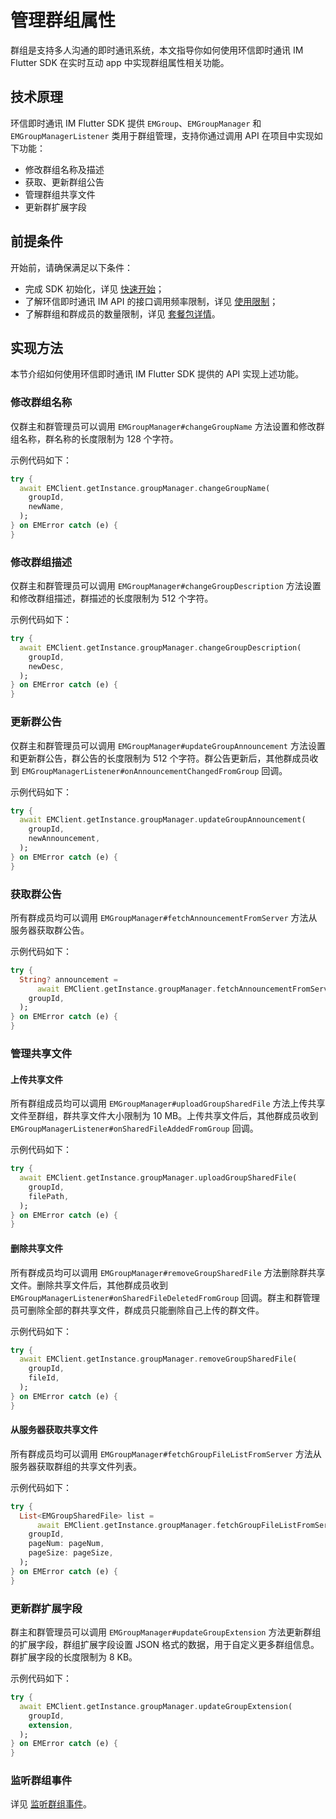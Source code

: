 # 管理群组属性

群组是支持多人沟通的即时通讯系统，本文指导你如何使用环信即时通讯 IM Flutter SDK 在实时互动 app 中实现群组属性相关功能。

## 技术原理

环信即时通讯 IM Flutter SDK 提供 `EMGroup`、`EMGroupManager` 和 `EMGroupManagerListener` 类用于群组管理，支持你通过调用 API 在项目中实现如下功能：

- 修改群组名称及描述
- 获取、更新群组公告
- 管理群组共享文件
- 更新群扩展字段

## 前提条件

开始前，请确保满足以下条件：

- 完成 SDK 初始化，详见 [快速开始](https://docs-im.easemob.com/ccim/flutter/quickstart)；
- 了解环信即时通讯 IM API 的接口调用频率限制，详见 [使用限制](https://docs-im.easemob.com/ccim/limitation)；
- 了解群组和群成员的数量限制，详见 [套餐包详情](https://www.easemob.com/pricing/im)。

## 实现方法

本节介绍如何使用环信即时通讯 IM Flutter SDK 提供的 API 实现上述功能。

### 修改群组名称

仅群主和群管理员可以调用 `EMGroupManager#changeGroupName` 方法设置和修改群组名称，群名称的长度限制为 128 个字符。

示例代码如下：

```dart
try {
  await EMClient.getInstance.groupManager.changeGroupName(
    groupId,
    newName,
  );
} on EMError catch (e) {
}
```

### 修改群组描述

仅群主和群管理员可以调用 `EMGroupManager#changeGroupDescription` 方法设置和修改群组描述，群描述的长度限制为 512 个字符。

示例代码如下：

```dart
try {
  await EMClient.getInstance.groupManager.changeGroupDescription(
    groupId,
    newDesc,
  );
} on EMError catch (e) {
}
```

### 更新群公告

仅群主和群管理员可以调用 `EMGroupManager#updateGroupAnnouncement` 方法设置和更新群公告，群公告的长度限制为 512 个字符。群公告更新后，其他群成员收到 `EMGroupManagerListener#onAnnouncementChangedFromGroup` 回调。

示例代码如下：

```dart
try {
  await EMClient.getInstance.groupManager.updateGroupAnnouncement(
    groupId,
    newAnnouncement,
  );
} on EMError catch (e) {
}
```

### 获取群公告

所有群成员均可以调用 `EMGroupManager#fetchAnnouncementFromServer` 方法从服务器获取群公告。

示例代码如下：

```dart
try {
  String? announcement =
      await EMClient.getInstance.groupManager.fetchAnnouncementFromServer(
    groupId,
  );
} on EMError catch (e) {
}
```

### 管理共享文件

#### 上传共享文件

所有群组成员均可以调用 `EMGroupManager#uploadGroupSharedFile` 方法上传共享文件至群组，群共享文件大小限制为 10 MB。上传共享文件后，其他群成员收到 `EMGroupManagerListener#onSharedFileAddedFromGroup` 回调。

示例代码如下：

```dart
try {
  await EMClient.getInstance.groupManager.uploadGroupSharedFile(
    groupId,
    filePath,
  );
} on EMError catch (e) {
}
```

#### 删除共享文件

所有群成员均可以调用 `EMGroupManager#removeGroupSharedFile` 方法删除群共享文件。删除共享文件后，其他群成员收到 `EMGroupManagerListener#onSharedFileDeletedFromGroup` 回调。群主和群管理员可删除全部的群共享文件，群成员只能删除自己上传的群文件。

示例代码如下：

```dart
try {
  await EMClient.getInstance.groupManager.removeGroupSharedFile(
    groupId,
    fileId,
  );
} on EMError catch (e) {
}
```

#### 从服务器获取共享文件

所有群成员均可以调用 `EMGroupManager#fetchGroupFileListFromServer` 方法从服务器获取群组的共享文件列表。

示例代码如下：

```dart
try {
  List<EMGroupSharedFile> list =
      await EMClient.getInstance.groupManager.fetchGroupFileListFromServer(
    groupId,
    pageNum: pageNum,
    pageSize: pageSize,
  );
} on EMError catch (e) {
}
```

### 更新群扩展字段

群主和群管理员可以调用 `EMGroupManager#updateGroupExtension` 方法更新群组的扩展字段，群组扩展字段设置 JSON 格式的数据，用于自定义更多群组信息。群扩展字段的长度限制为 8 KB。

示例代码如下：

```dart
try {
  await EMClient.getInstance.groupManager.updateGroupExtension(
    groupId,
    extension,
  );
} on EMError catch (e) {
}
```

### 监听群组事件

详见 [监听群组事件](添加链接)。